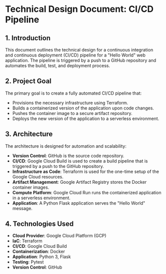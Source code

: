# Technical Design Document: CI/CD Pipeline

## 1. Introduction

This document outlines the technical design for a continuous integration and continuous deployment (CI/CD) pipeline for a "Hello World" web application. The pipeline is triggered by a push to a GitHub repository and automates the build, test, and deployment process.

## 2. Project Goal

The primary goal is to create a fully automated CI/CD pipeline that:
-   Provisions the necessary infrastructure using Terraform.
-   Builds a containerized version of the application upon code changes.
-   Pushes the container image to a secure artifact repository.
-   Deploys the new version of the application to a serverless environment.

## 3. Architecture

The architecture is designed for automation and scalability:

-   **Version Control**: GitHub is the source code repository.
-   **CI/CD**: Google Cloud Build is used to create a build pipeline that is triggered by a push to the GitHub repository.
-   **Infrastructure as Code**: Terraform is used for the one-time setup of the Google Cloud resources.
-   **Artifact Management**: Google Artifact Registry stores the Docker container images.
-   **Compute Platform**: Google Cloud Run runs the containerized application in a serverless environment.
-   **Application**: A Python Flask application serves the "Hello World" message.

## 4. Technologies Used

-   **Cloud Provider**: Google Cloud Platform (GCP)
-   **IaC**: Terraform
-   **CI/CD**: Google Cloud Build
-   **Containerization**: Docker
-   **Application**: Python 3, Flask
-   **Testing**: Pytest
-   **Version Control**: GitHub

